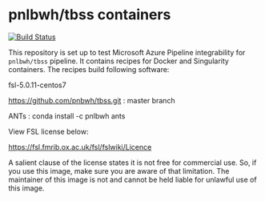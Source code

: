 
# pnlbwh/tbss containers

[![Build Status](https://dev.azure.com/tbillah/tbssDemo/_apis/build/status/tashrifbillah.tbss_containers.2?branchName=master)](https://dev.azure.com/tbillah/tbssDemo/_build/latest?definitionId=4&branchName=master)

This repository is set up to test Microsoft Azure Pipeline integrability for `pnlbwh/tbss` pipeline. It contains recipes for Docker and Singularity containers. The recipes build following software:

fsl-5.0.11-centos7

https://github.com/pnbwh/tbss.git : master branch

ANTs : conda install -c pnlbwh ants

View FSL license below:

https://fsl.fmrib.ox.ac.uk/fsl/fslwiki/Licence

A salient clause of the license states it is not free for commercial use. So, if you use this image, make sure you are aware of that limitation. The maintainer of this image is not and cannot be held liable for unlawful use of this image.

